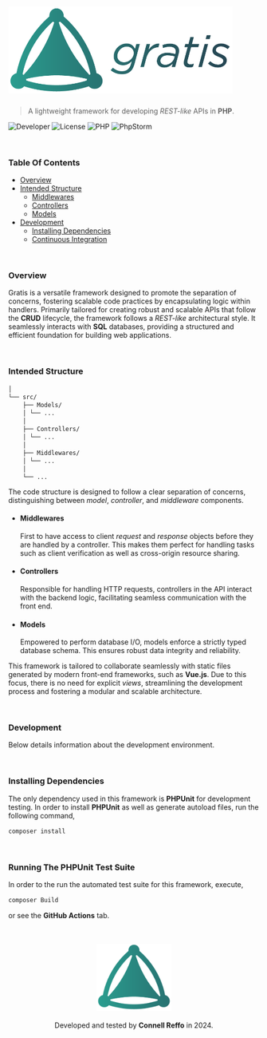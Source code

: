 <h1>
 <img src="https://github.com/connellr023/gratis/blob/main/public/logo_large.png?raw=true" width="450px" />
</h1>

> A lightweight framework for developing *REST-like* APIs in **PHP**.

![Developer](https://img.shields.io/badge/Connell%20Reffo-143?style=for-the-badge&logoColor=black&color=lightblue)
![License](https://img.shields.io/badge/MIT-143?style=for-the-badge&logoColor=black&color=lightgreen)
![PHP](https://img.shields.io/badge/php-%23777BB4.svg?style=for-the-badge&logo=php&logoColor=white)
![PhpStorm](https://img.shields.io/badge/phpstorm-143?style=for-the-badge&logo=phpstorm&logoColor=black&color=black&labelColor=darkorchid)

<br />

### Table Of Contents
 - [Overview](#overview)
 - [Intended Structure](#intended-structure)
   - [Middlewares](#middlewares)
   - [Controllers](#controllers)
   - [Models](#models)
 - [Development](#development)
   - [Installing Dependencies](#installing-dependencies)
   - [Continuous Integration](#running-the-phpunit-test-suite)

<br />

### Overview
Gratis is a versatile framework designed to promote the separation of concerns,
fostering scalable code practices by encapsulating logic within handlers.
Primarily tailored for creating robust and scalable APIs that follow the **CRUD** lifecycle, the framework follows a *REST-like* architectural style.
It seamlessly interacts with **SQL** databases, providing a structured and efficient foundation for building web applications.

<br />

### Intended Structure
```text
│
└── src/
    ├── Models/
    │ └── ...
    │
    ├── Controllers/
    │ └── ...
    │
    ├── Middlewares/
    │ └── ...
    │
    └── ...
```
The code structure is designed to follow a clear separation of concerns, distinguishing between *model*, *controller*, and *middleware* components.

- #### Middlewares
    First to have access to client *request* and *response* objects before they are handled by a controller. This makes them perfect for handling tasks such as client verification as well as cross-origin resource sharing.


- #### Controllers
    Responsible for handling HTTP requests, controllers in the API interact with the backend logic, facilitating seamless communication with the front end.


- #### Models
    Empowered to perform database I/O, models enforce a strictly typed database schema. This ensures robust data integrity and reliability.


This framework is tailored to collaborate seamlessly with static files generated by modern front-end frameworks, such as **Vue.js**. Due to this focus, there is no need for explicit *views*, streamlining the development process and fostering a modular and scalable architecture.

<br />

### Development
Below details information about the development environment.

<br />

### Installing Dependencies
The only dependency used in this framework is **PHPUnit** for development testing. In order to install **PHPUnit**
as well as generate autoload files, run the following command,
```bash
composer install
```

<br />

### Running The **PHPUnit** Test Suite
In order to the run the automated test suite for this framework, execute,
```bash
composer Build
```
or see the **GitHub Actions** tab.

<br />
<br />

<div align="center">
 <img src="https://github.com/connellr023/gratis/blob/main/public/logo_small.png?raw=true" width="150px" />
 <br />
 <br />
 <div>Developed and tested by <b>Connell Reffo</b> in 2024.</div>
</div>
